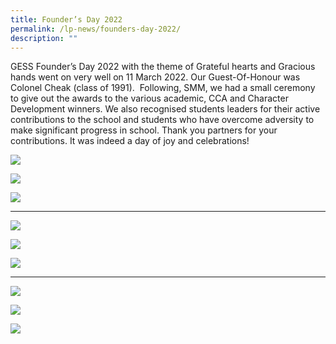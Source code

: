 ```yaml
---
title: Founder’s Day 2022
permalink: /lp-news/founders-day-2022/
description: ""
---
```

GESS Founder’s Day 2022 with the theme of Grateful hearts and Gracious hands went on very well on 11 March 2022. Our Guest-Of-Honour was Colonel Cheak (class of 1991).  Following, SMM, we had a small ceremony to give out the awards to the various academic, CCA and Character Development winners. We also recognised students leaders for their active contributions to the school and students who have overcome adversity to make significant progress in school. Thank you partners for your contributions. It was indeed a day of joy and celebrations!

![](/images/FD04.jpeg)

![](/images/FD12-768x768.jpeg)

![](/images/FD-01.jpeg)

***

![](/images/FD07-768x576.jpeg)

![](/images/FD08-768x576.jpeg)

![](/images/FD11-768x576.jpeg)

***

![](/images/FD05-768x576.jpeg)

![](/images/FD10-768x576.jpeg)

![](/images/FD02-768x576.jpeg)
